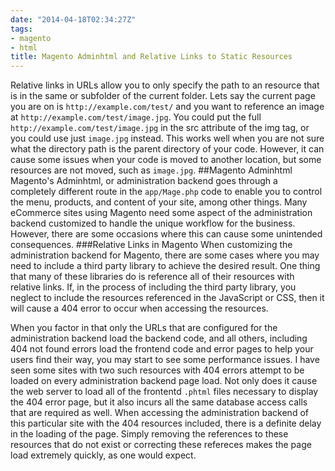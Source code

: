 ```yaml
---
date: "2014-04-18T02:34:27Z"
tags:
- magento
- html
title: Magento Adminhtml and Relative Links to Static Resources
---
```


Relative links in URLs allow you to only specify the path to an resource that is in the same or subfolder of the current folder. Lets say the current page you are on is `http://example.com/test/` and you want to reference an image at `http://example.com/test/image.jpg`. You could put the full `http://example.com/test/image.jpg` in the src attribute of the img tag, or you could use just `image.jpg` instead. This works well when you are not sure what the directory path is the parent directory of your code. However, it can cause some issues when your code is moved to another location, but some resources are not moved, such as `image.jpg`.
##Magento Adminhtml
Magento's Adminhtml, or administration backend goes through a completely different route in the `app/Mage.php` code to enable you to control the menu, products, and content of your site, among other things. Many eCommerce sites using Magento need some aspect of the administration backend customized to handle the unique workflow for the business. However, there are some occasions where this can cause some unintended consequences.
###Relative Links in Magento
When customizing the administration backend for Magento, there are some cases where you may need to include a third party library to achieve the desired result. One thing that many of these libraries do is reference all of their resources with relative links. If, in the process of including the third party library, you neglect to include the resources referenced in the JavaScript or CSS, then it will cause a 404 error to occur when accessing the resources. 

When you factor in that only the URLs that are configured for the administration backend load the backend code, and all others, including 404 not found errors load the frontend code and error pages to help your users find their way, you may start to see some performance issues. I have seen some sites with two such resources with 404 errors attempt to be loaded on every administration backend page load. Not only does it cause the web server to load all of the frontentd `.phtml` files necessary to display the 404 error page, but it also incurs all the same database access calls that are required as well. When accessing the administration backend of this particular site with the 404 resources included, there is a definite delay in the loading of the page. Simply removing the references to these resources that do not exist or correcting these refereces makes the page load extremely quickly, as one would expect.